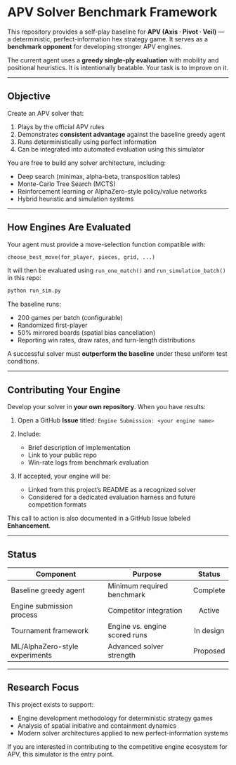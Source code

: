 # APV Solver Benchmark Framework

This repository provides a self-play baseline for **APV (Axis · Pivot · Veil)** — a deterministic, perfect-information hex strategy game. It serves as a **benchmark opponent** for developing stronger APV engines.

The current agent uses a **greedy single-ply evaluation** with mobility and positional heuristics.
It is intentionally beatable.
Your task is to improve on it.

---

## Objective

Create an APV solver that:

1. Plays by the official APV rules
2. Demonstrates **consistent advantage** against the baseline greedy agent
3. Runs deterministically using perfect information
4. Can be integrated into automated evaluation using this simulator

You are free to build any solver architecture, including:

* Deep search (minimax, alpha-beta, transposition tables)
* Monte-Carlo Tree Search (MCTS)
* Reinforcement learning or AlphaZero-style policy/value networks
* Hybrid heuristic and simulation systems

---

## How Engines Are Evaluated

Your agent must provide a move-selection function compatible with:

```python
choose_best_move(for_player, pieces, grid, ...)
```

It will then be evaluated using `run_one_match()` and `run_simulation_batch()` in this repo:

```bash
python run_sim.py
```

The baseline runs:

* 200 games per batch (configurable)
* Randomized first-player
* 50% mirrored boards (spatial bias cancellation)
* Reporting win rates, draw rates, and turn-length distributions

A successful solver must **outperform the baseline** under these uniform test conditions.

---

## Contributing Your Engine

Develop your solver in **your own repository**.
When you have results:

1. Open a GitHub **Issue** titled:
   `Engine Submission: <your engine name>`
2. Include:

   * Brief description of implementation
   * Link to your public repo
   * Win-rate logs from benchmark evaluation
3. If accepted, your engine will be:

   * Linked from this project’s README as a recognized solver
   * Considered for a dedicated evaluation harness and future competition formats

This call to action is also documented in a GitHub Issue labeled **Enhancement**.

---

## Status

| Component                      | Purpose                       |   Status  |
| ------------------------------ | ----------------------------- | :-------: |
| Baseline greedy agent          | Minimum required benchmark    |  Complete |
| Engine submission process      | Competitor integration        |   Active  |
| Tournament framework           | Engine vs. engine scored runs | In design |
| ML/AlphaZero-style experiments | Advanced solver strength      |  Proposed |

---

## Research Focus

This project exists to support:

* Engine development methodology for deterministic strategy games
* Analysis of spatial initiative and containment dynamics
* Modern solver architectures applied to new perfect-information systems

If you are interested in contributing to the competitive engine ecosystem for APV, this simulator is the entry point.
